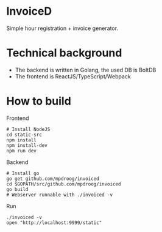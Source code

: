 InvoiceD
===========
Simple hour registration + invoice generator.

Technical background
===========
- The backend is written in Golang, the used DB is BoltDB
- The frontend is ReactJS/TypeScript/Webpack

How to build
===========
Frontend
```
# Install NodeJS
cd static-src
npm install
npm install-dev
npm run dev
```

Backend
```
# Install go
go get github.com/mpdroog/invoiced
cd $GOPATH/src/github.com/mpdroog/invoiced
go build
# Webserver runnable with ./invoiced -v
```

Run
```
./invoiced -v
open "http://localhost:9999/static"
```


